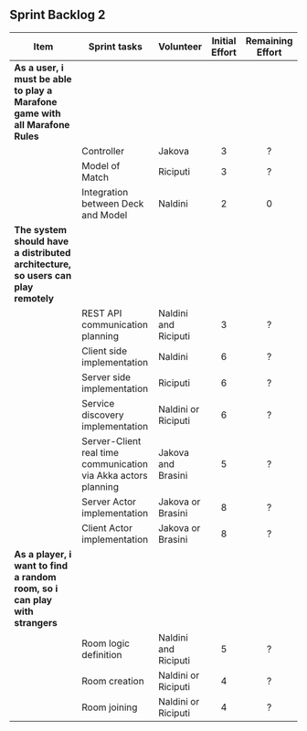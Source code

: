 ## Sprint Backlog 2

|Item | Sprint tasks | Volunteer | Initial Effort | Remaining Effort
|--------|---------------------------|----------|:----:|:---:|
|**As a user, i must be able to play a Marafone game with all Marafone Rules**|||||
| | Controller| Jakova | 3 | ?|
| | Model of Match| Riciputi | 3 | ?|
| | Integration between Deck and Model| Naldini | 2 | 0|
|**The system should have a distributed architecture, so users can play remotely**|||||
| | REST API communication planning| Naldini and Riciputi | 3 | ?|
| | Client side implementation| Naldini | 6 | ?|
| | Server side implementation| Riciputi | 6 | ?|
| | Service discovery implementation| Naldini or Riciputi | 6 | ?|
| | Server-Client real time communication via Akka actors planning| Jakova and Brasini | 5 | ?|
| | Server Actor implementation| Jakova or Brasini | 8 | ?|
| | Client Actor implementation | Jakova or Brasini | 8 | ?|
|**As a player, i want to find a random room, so i can play with strangers**|||||
| | Room logic definition| Naldini and Riciputi | 5 | ?|
| | Room creation | Naldini or Riciputi | 4 | ?|
| | Room joining| Naldini or Riciputi | 4 | ?|